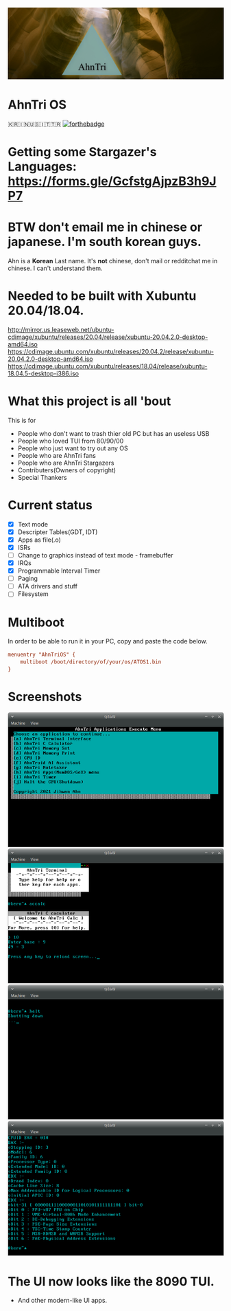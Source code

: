 ![AhnTriLogo](at.jpg)
# AhnTri OS
🇰🇷🇮🇳🇺🇸🇮🇹🇹🇷
[![forthebadge](https://forthebadge.com/images/badges/powered-by-responsibility.svg)](https://forthebadge.com)
# Getting some Stargazer's Languages: https://forms.gle/GcfstgAjpzB3h9JP7
# BTW don't email me in chinese or japanese. I'm south korean guys.
Ahn is a **Korean** Last name. It's **not** chinese, don't mail or redditchat me in chinese.
I can't understand them.
# Needed to be built with Xubuntu 20.04/18.04.
http://mirror.us.leaseweb.net/ubuntu-cdimage/xubuntu/releases/20.04/release/xubuntu-20.04.2.0-desktop-amd64.iso
https://cdimage.ubuntu.com/xubuntu/releases/20.04.2/release/xubuntu-20.04.2.0-desktop-amd64.iso
https://cdimage.ubuntu.com/xubuntu/releases/18.04/release/xubuntu-18.04.5-desktop-i386.iso

# What this project is all 'bout
This is for
 - People who don't want to trash thier old PC but has an useless USB
 - People who loved TUI from 80/90/00
 - People who just want to try out any OS
 - People who are AhnTri fans
 - People who are AhnTri Stargazers
 - Contributers(Owners of copyright)
 - Special Thankers
# Current status
- [x] Text mode
- [x] Descripter Tables(GDT, IDT)
- [x] Apps as file(.o)
- [x] ISRs
- [ ] Change to graphics instead of text mode - framebuffer
- [x] IRQs
- [x] Programmable Interval Timer
- [ ] Paging
- [ ] ATA drivers and stuff
- [ ] Filesystem

# Multiboot
In order to be able to run it in your PC, copy and paste the code below.
```INI
menuentry "AhnTriOS" {
	multiboot /boot/directory/of/your/os/ATOS1.bin
}
```
# Screenshots
![Screenshot of 1.2.3](sshot.png)
![Screenshot of 1.2.3](sshot2.png)
![Screenshot of 1.2.3](sshot3.png)
![Screenshot of 1.2.3](sshot4.png)

# The UI now looks like the 8090 TUI.
- And other modern-like UI apps.
